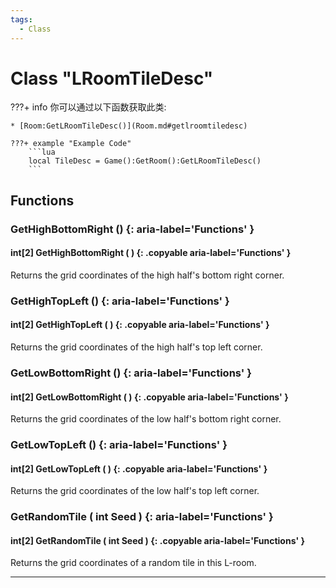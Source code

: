 ```yaml
---
tags:
  - Class
---
```

# Class "LRoomTileDesc"

???+ info
    你可以通过以下函数获取此类:

    * [Room:GetLRoomTileDesc()](Room.md#getlroomtiledesc)

    ???+ example "Example Code"
        ```lua
        local TileDesc = Game():GetRoom():GetLRoomTileDesc()
        ```
        
## Functions

### GetHighBottomRight () {: aria-label='Functions' }
#### int[2] GetHighBottomRight ( ) {: .copyable aria-label='Functions' }
Returns the grid coordinates of the high half's bottom right corner.

### GetHighTopLeft () {: aria-label='Functions' }
#### int[2] GetHighTopLeft ( ) {: .copyable aria-label='Functions' }
Returns the grid coordinates of the high half's top left corner.

### GetLowBottomRight () {: aria-label='Functions' }
#### int[2] GetLowBottomRight ( ) {: .copyable aria-label='Functions' }
Returns the grid coordinates of the low half's bottom right corner.

### GetLowTopLeft () {: aria-label='Functions' }
#### int[2] GetLowTopLeft ( ) {: .copyable aria-label='Functions' }
Returns the grid coordinates of the low half's top left corner.

### GetRandomTile ( int Seed ) {: aria-label='Functions' }
#### int[2] GetRandomTile ( int Seed ) {: .copyable aria-label='Functions' }
Returns the grid coordinates of a random tile in this L-room.

___

